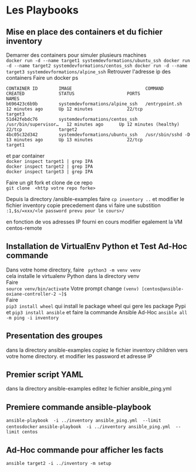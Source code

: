 # Les Playbooks

## Mise en place des containers et du fichier inventory
Demarrer des containers pour simuler plusieurs machines   
``docker run -d --name target1 systemdevformations/ubuntu_ssh
  docker run -d --name target2 systemdevformations/centos_ssh
  docker run -d --name target3 systemdevformations/alpine_ssh``
Retrouver l'adresse ip des containers
Faire un docker ps   

```
CONTAINER ID        IMAGE                            COMMAND                  CREATED             STATUS                    PORTS               NAMES
b696423c6b9b        systemdevformations/alpine_ssh   /entrypoint.sh         12 minutes ago      Up 12 minutes             22/tcp              target3  
51d42febdc76        systemdevformations/centos_ssh   /usr/bin/supervisor…   12 minutes ago      Up 12 minutes (healthy)   22/tcp              target2
4bc05c32d342        systemdevformations/ubuntu_ssh   /usr/sbin/sshd -D     13 minutes ago      Up 13 minutes             22/tcp              target1  
```  

 et par container    
 ```docker inspect target1 | grep IPA```  
 ```docker inspect target2 | grep IPA```  
 ```docker inspect target3 | grep IPA ```

Faire un git fork et clone de ce repo  
```git clone  <http votre repo forke>```

Depuis la directory /ansible-examples faire ``cp inventory ..``
et modifier le fichier inventory copie precedement
dans vi faire une substition
```:1,$s/=xxx/<le password prevu pour le cours>/```
 
en fonction de vos adresses IP fourni en cours 
modifier egalement la VM centos-remote
  
 
## Installation de VirtualEnv Python et Test Ad-Hoc commande

Dans votre home directory, faire
`` python3 -m venv venv``  
cela installe le virtualenv Python dans la directory venv  
Faire  
```source venv/bin/activate``` 
Votre prompt change 
```(venv) [centos@ansible-oxiane-controller-2 ~]$```  
Faire   
```pip3 install wheel```
qui install le package wheel qui gere les package Pypi    
et
```pip3 install ansible```
et faire la commande Ansible Ad-Hoc 
```ansible all -m ping -i inventory```

## Presentation des groupes
dans la directory ansible-examples copiez le fichier inventory children 
vers votre home directory. 
et modifier les password et adresse IP 

## Premier script YAML
dans la directory ansible-examples editez le fichier ansible_ping.yml

## Premiere commande ansible-playbook
 ```ansible-playbook  -i ../inventory ansible_ping.yml  --limit centosdocker```
 ```ansible-playbook  -i ../inventory ansible_ping.yml  --limit centos```

## Ad-Hoc commande pour afficher les facts 
```ansible target2 -i ../inventory -m setup```











